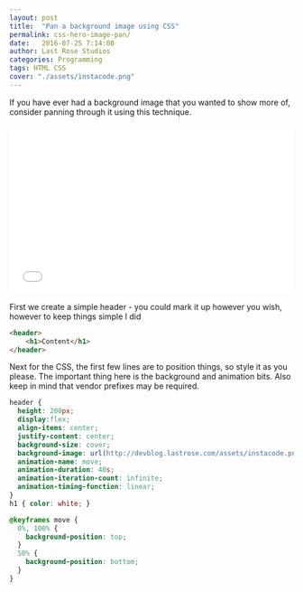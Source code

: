 ```yaml
---
layout: post
title:  "Pan a background image using CSS"
permalink: css-hero-image-pan/
date:   2016-07-25 7:14:00
author: Last Rose Studios
categories: Programming
tags: HTML CSS
cover: "./assets/instacode.png"
---
```


If you have ever had a background image that you wanted to show more of, consider panning through it using this technique. 

<iframe width="100%" height="300" src="//jsfiddle.net/lastrose/fxac6y0y/5/embedded/result/" allowfullscreen="allowfullscreen" frameborder="0"></iframe>

First we create a simple header - you could mark it up however you wish, however to keep things simple I did

```html
<header>
	<h1>Content</h1>
</header>
```

Next for the CSS, the first few lines are to position things, so style it as you please. The important thing here is the background and animation bits. Also keep in mind that vendor prefixes may be required.

```CSS
header {
  height: 200px;
  display:flex;
  align-items: center;
  justify-content: center;
  background-size: cover;
  background-image: url(http://devblog.lastrose.com/assets/instacode.png); 
  animation-name: move;
  animation-duration: 40s;
  animation-iteration-count: infinite;
  animation-timing-function: linear;
}
h1 { color: white; }

@keyframes move {
  0%, 100% {
    background-position: top;
  }
  50% {
    background-position: bottom;
  }
}
```
